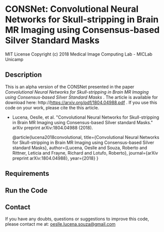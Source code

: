 CONSNet: Convolutional Neural Networks for Skull-stripping in Brain MR Imaging using Consensus-based Silver Standard Masks
==========================================================================================================================

MIT License
Copyright (c) 2018 Medical Image Computing Lab - MICLab Unicamp


Description
-----------

This is an alpha version of the CONSNet presented in the paper *Convolutional Neural Networks for Skull-stripping in Brain MR Imaging using Consensus-based Silver Standard Masks* . The article is available for download here: http://https://arxiv.org/pdf/1804.04988.pdf . If you use this code on your work, please cite the this article.

- Lucena, Oeslle, et al. "Convolutional Neural Networks for Skull-stripping in Brain MR Imaging using Consensus-based Silver standard Masks." arXiv preprint arXiv:1804.04988 (2018).

  @article{lucena2018convolutional,
  title={Convolutional Neural Networks for Skull-stripping in 
  Brain MR Imaging using Consensus-based Silver standard Masks},
  author={Lucena, Oeslle and Souza, Roberto and Rittner, Leticia and 
  Frayne, Richard and Lotufo, Roberto},
  journal={arXiv preprint arXiv:1804.04988},
  year={2018}
  }

Requirements
------------


Run the Code
-------------




Contact
---------

If you have any doubts, questions or suggestions to improve this code, please contact me at: oeslle.lucena.souza@gmail.com
